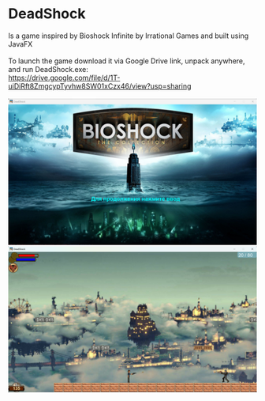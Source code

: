 # DeadShock
Is a game inspired by Bioshock Infinite by Irrational Games and built using JavaFX <br><br>
To launch the game download it via Google Drive link, unpack anywhere, and run DeadShock.exe:<br>
https://drive.google.com/file/d/1T-uiDiRft8ZmgcypTyvhw8SW01xCzx46/view?usp=sharing <br> <br>
![alt text](https://github.com/Abhai2016/DeadShock/blob/master/resources/images/MenuScreenshot.jpg)
![alt text](https://github.com/Abhai2016/DeadShock/blob/master/resources/images/GameplayScreenshot.jpg)
